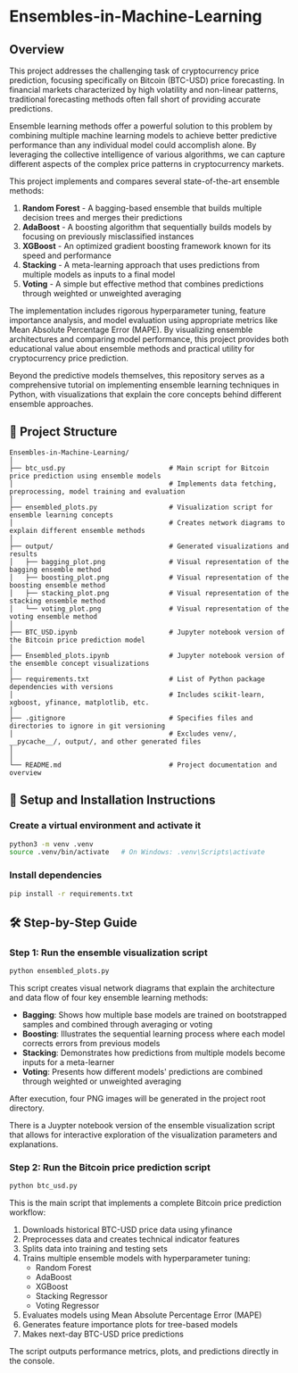 # Ensembles-in-Machine-Learning

## Overview

This project addresses the challenging task of cryptocurrency price prediction, focusing specifically on Bitcoin (BTC-USD) price forecasting. In financial markets characterized by high volatility and non-linear patterns, traditional forecasting methods often fall short of providing accurate predictions.

Ensemble learning methods offer a powerful solution to this problem by combining multiple machine learning models to achieve better predictive performance than any individual model could accomplish alone. By leveraging the collective intelligence of various algorithms, we can capture different aspects of the complex price patterns in cryptocurrency markets.

This project implements and compares several state-of-the-art ensemble methods:

1. **Random Forest** - A bagging-based ensemble that builds multiple decision trees and merges their predictions
2. **AdaBoost** - A boosting algorithm that sequentially builds models by focusing on previously misclassified instances
3. **XGBoost** - An optimized gradient boosting framework known for its speed and performance
4. **Stacking** - A meta-learning approach that uses predictions from multiple models as inputs to a final model
5. **Voting** - A simple but effective method that combines predictions through weighted or unweighted averaging

The implementation includes rigorous hyperparameter tuning, feature importance analysis, and model evaluation using appropriate metrics like Mean Absolute Percentage Error (MAPE). By visualizing ensemble architectures and comparing model performance, this project provides both educational value about ensemble methods and practical utility for cryptocurrency price prediction.

Beyond the predictive models themselves, this repository serves as a comprehensive tutorial on implementing ensemble learning techniques in Python, with visualizations that explain the core concepts behind different ensemble approaches.

## 📁 Project Structure

```
Ensembles-in-Machine-Learning/
│
├── btc_usd.py                          # Main script for Bitcoin price prediction using ensemble models
│                                       # Implements data fetching, preprocessing, model training and evaluation
│
├── ensembled_plots.py                  # Visualization script for ensemble learning concepts
│                                       # Creates network diagrams to explain different ensemble methods
│
├── output/                             # Generated visualizations and results
│   ├── bagging_plot.png                # Visual representation of the bagging ensemble method
│   ├── boosting_plot.png               # Visual representation of the boosting ensemble method
│   ├── stacking_plot.png               # Visual representation of the stacking ensemble method
│   └── voting_plot.png                 # Visual representation of the voting ensemble method
│
├── BTC_USD.ipynb                       # Jupyter notebook version of the Bitcoin price prediction model
│
├── Ensembled_plots.ipynb               # Jupyter notebook version of the ensemble concept visualizations
│
├── requirements.txt                    # List of Python package dependencies with versions
│                                       # Includes scikit-learn, xgboost, yfinance, matplotlib, etc.
│
├── .gitignore                          # Specifies files and directories to ignore in git versioning
│                                       # Excludes venv/, __pycache__/, output/, and other generated files
│
│
└── README.md                           # Project documentation and overview
```

## 🔧 Setup and Installation Instructions

### Create a virtual environment and activate it

```bash
python3 -m venv .venv
source .venv/bin/activate   # On Windows: .venv\Scripts\activate
```

### Install dependencies

```bash
pip install -r requirements.txt
```

## 🛠️ Step-by-Step Guide

### Step 1: Run the ensemble visualization script

```bash
python ensembled_plots.py
```

This script creates visual network diagrams that explain the architecture and data flow of four key ensemble learning methods:
- **Bagging**: Shows how multiple base models are trained on bootstrapped samples and combined through averaging or voting
- **Boosting**: Illustrates the sequential learning process where each model corrects errors from previous models
- **Stacking**: Demonstrates how predictions from multiple models become inputs for a meta-learner
- **Voting**: Presents how different models' predictions are combined through weighted or unweighted averaging

After execution, four PNG images will be generated in the project root directory.

There is a Juypter notebook version of the ensemble visualization script that allows for interactive exploration of the visualization parameters and explanations.

### Step 2: Run the Bitcoin price prediction script

```bash
python btc_usd.py
```

This is the main script that implements a complete Bitcoin price prediction workflow:
1. Downloads historical BTC-USD price data using yfinance
2. Preprocesses data and creates technical indicator features
3. Splits data into training and testing sets
4. Trains multiple ensemble models with hyperparameter tuning:
   - Random Forest
   - AdaBoost
   - XGBoost
   - Stacking Regressor
   - Voting Regressor
5. Evaluates models using Mean Absolute Percentage Error (MAPE)
6. Generates feature importance plots for tree-based models
7. Makes next-day BTC-USD price predictions

The script outputs performance metrics, plots, and predictions directly in the console.
